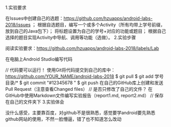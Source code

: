 1.实验要求

在Issues中创建自己的选题：https://github.com/hzuapps/android-labs-2018/issues ；
根据自选题目，编写一个或多个Activity（所有均带上学号前缀，放到自己的Java包下）；
将标题设置为自己的学号+对应的功能或题目；
根据自己选择的题目实现Activity中导航、调用等功能（选做）。
2.实验步骤

阅读实验要求：https://github.com/hzuapps/android-labs-2018/labels/Lab

在电脑上Android Studio编写代码

// 代码要可以运行！
使用Git将代码提交到自己的库中：https://github.com/YOUR_NAME/android-labs-2018
$ git pull
$ git add 学号目录/*
$ git commit "#12345678 "
$ git push
在自己的GitHub库上创建和发送Pull Request（注意查看Changed files）
// 是否只修改了自己的文件？
在GitHub中使用Markdown文件编写实验报告（report1.md, report2.md）
// 保存在自己的文件夹下
3.实验体会

没什么感受，主要靠百度，对github不是很熟悉，感觉要学android要先熟悉github网站的使用，不然一脸懵逼，错了也不知道怎么改动
